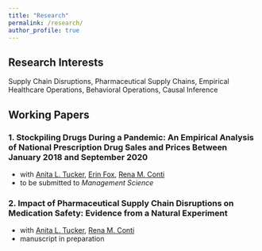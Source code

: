 ```yaml
---
title: "Research"
permalink: /research/
author_profile: true
---
```


## Research Interests
Supply Chain Disruptions, Pharmaceutical Supply Chains, Empirical Healthcare Operations, Behavioral Operations, Causal Inference


## Working Papers
### 1. Stockpiling Drugs During a Pandemic: An Empirical Analysis of National Prescription Drug Sales and Prices Between January 2018 and September 2020
- with [Anita L. Tucker](https://www.bu.edu/questrom/profile/anita-tucker/), [Erin Fox](https://pharmacyservices.utah.edu/residency/drug-info-staff), [Rena M. Conti](https://www.bu.edu/questrom/profile/rena-conti/)
- to be submitted to *Management Science*

### 2. Impact of Pharmaceutical Supply Chain Disruptions on Medication Safety: Evidence from a Natural Experiment
- with [Anita L. Tucker](https://www.bu.edu/questrom/profile/anita-tucker/), [Rena M. Conti](https://www.bu.edu/questrom/profile/rena-conti/)
- manuscript in preparation
